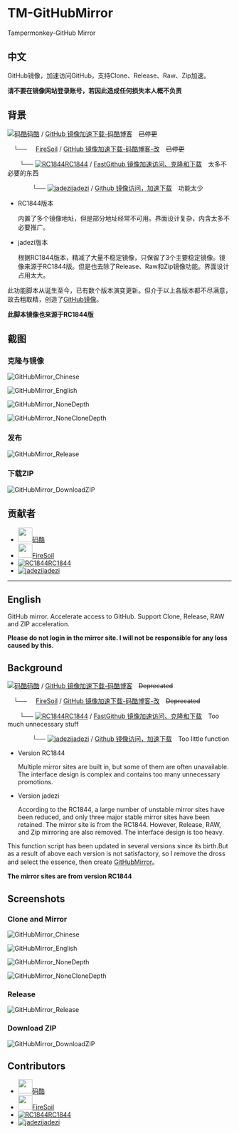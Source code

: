# TM-GitHubMirror
Tampermonkey-GitHub Mirror

## 中文

GitHub镜像，加速访问GitHub，支持Clone、Release、Raw、Zip加速。

**请不要在镜像网站登录账号，若因此造成任何损失本人概不负责**

## 背景

[![码酷](https://greasyfork.org/packs/media/images/blacklogo16-5421a97c75656cecbe2befcec0778a96.png)码酷](https://greasyfork.org/zh-CN/users/305098) / [GitHub 镜像加速下载-码酷博客](https://greasyfork.org/zh-CN/scripts/383577)&emsp;~~已停更~~

&emsp;└── [<img src="https://avatars.githubusercontent.com/u/12509091?s=16&v=4" width="16px" height="16px"/>FireSoil](https://github.com/FireSoil) / [GitHub 镜像加速下载-码酷博客-改](https://greasyfork.org/zh-CN/scripts/391911)&emsp;~~已停更~~

&emsp;&emsp;└── [![RC1844](https://avatars.githubusercontent.com/u/14369275?s=16&v=4)RC1844](https://github.com/RC1844) / [FastGithub 镜像加速访问、克隆和下载](https://github.com/RC1844/FastGithub)&emsp;太多不必要的东西

&emsp;&emsp;&emsp;&emsp;└── [![jadezi](https://avatars.githubusercontent.com/u/46995667?s=16&v=4)jadezi](https://github.com/jadezi) / [Github 镜像访问，加速下载](https://github.com/jadezi/github-accelerator)&emsp;功能太少

- RC1844版本

  内置了多个镜像地址，但是部分地址经常不可用。界面设计复杂，内含太多不必要推广。
- jadezi版本

  根据RC1844版本，精减了大量不稳定镜像，只保留了3个主要稳定镜像。镜像来源于RC1844版。但是也去除了Release、Raw和Zip镜像功能。界面设计占用太大。

此功能脚本从诞生至今，已有数个版本演变更新。但介于以上各版本都不尽满意，故去粗取精，创造了[GitHub镜像](https://github.com/HaleShaw/TM-GitHubMirror)。

**此脚本镜像也来源于RC1844版**

## 截图

### 克隆与镜像

![GitHubMirror_Chinese](https://raw.githubusercontent.com/HaleShaw/TM-GitHubMirror/master/Screenshots/GitHubMirror_Chinese.png)

![GitHubMirror_English](https://raw.githubusercontent.com/HaleShaw/TM-GitHubMirror/master/Screenshots/GitHubMirror_English.png)

![GitHubMirror_NoneDepth](https://raw.githubusercontent.com/HaleShaw/TM-GitHubMirror/master/Screenshots/GitHubMirror_NoneDepth.png)

![GitHubMirror_NoneCloneDepth](https://raw.githubusercontent.com/HaleShaw/TM-GitHubMirror/master/Screenshots/GitHubMirror_NoneCloneDepth.png)

### 发布

![GitHubMirror_Release](https://raw.githubusercontent.com/HaleShaw/TM-GitHubMirror/master/Screenshots/GitHubMirror_Release.png)

### 下载ZIP

![GitHubMirror_DownloadZIP](https://raw.githubusercontent.com/HaleShaw/TM-GitHubMirror/master/Screenshots/GitHubMirror_DownloadZIP.png)

## 贡献者

- [<img src="https://greasyfork.org/packs/media/images/blacklogo16-5421a97c75656cecbe2befcec0778a96.png" width="32px" height="32px"/>码酷](https://greasyfork.org/zh-CN/scripts/383577)
- [<img src="https://avatars.githubusercontent.com/u/12509091?s=16&v=4" width="32px" height="32px"/>FireSoil](https://github.com/FireSoil)
- [![RC1844](https://avatars.githubusercontent.com/u/14369275?s=32&v=4)RC1844](https://github.com/RC1844)
- [![jadezi](https://avatars.githubusercontent.com/u/46995667?s=32&v=4)jadezi](https://github.com/jadezi)

---

## English

GitHub mirror. Accelerate access to GitHub. Support Clone, Release, RAW and ZIP acceleration.

**Please do not login in the mirror site. I will not be responsible for any loss caused by this.**

## Background

[![码酷](https://greasyfork.org/packs/media/images/blacklogo16-5421a97c75656cecbe2befcec0778a96.png)码酷](https://greasyfork.org/zh-CN/users/305098) / [GitHub 镜像加速下载-码酷博客](https://greasyfork.org/zh-CN/scripts/383577)&emsp;~~Deprecated~~

&emsp;└── [<img src="https://avatars.githubusercontent.com/u/12509091?s=16&v=4" width="16px" height="16px"/>FireSoil](https://github.com/FireSoil) / [GitHub 镜像加速下载-码酷博客-改](https://greasyfork.org/zh-CN/scripts/391911)&emsp;~~Deprecated~~

&emsp;&emsp;└── [![RC1844](https://avatars.githubusercontent.com/u/14369275?s=16&v=4)RC1844](https://github.com/RC1844) / [FastGithub 镜像加速访问、克隆和下载](https://github.com/RC1844/FastGithub)&emsp;Too much unnecessary stuff

&emsp;&emsp;&emsp;&emsp;└── [![jadezi](https://avatars.githubusercontent.com/u/46995667?s=16&v=4)jadezi](https://github.com/jadezi) / [Github 镜像访问，加速下载](https://github.com/jadezi/github-accelerator)&emsp;Too little function

- Version RC1844

  Multiple mirror sites are built in, but some of them are often unavailable. The interface design is complex and contains too many unnecessary promotions.
- Version jadezi

  According to the RC1844, a large number of unstable mirror sites have been reduced, and only three major stable mirror sites have been retained. The mirror site is from the RC1844. However, Release, RAW, and Zip mirroring are also removed. The interface design is too heavy.

This function script has been updated in several versions since its birth.But as a result of above each version is not satisfactory, so I remove the dross and select the essence, then create [GitHubMirror](https://github.com/HaleShaw/TM-GitHubMirror)。

**The mirror sites are from version RC1844**

## Screenshots

### Clone and Mirror

![GitHubMirror_Chinese](https://raw.githubusercontent.com/HaleShaw/TM-GitHubMirror/master/Screenshots/GitHubMirror_Chinese.png)

![GitHubMirror_English](https://raw.githubusercontent.com/HaleShaw/TM-GitHubMirror/master/Screenshots/GitHubMirror_English.png)

![GitHubMirror_NoneDepth](https://raw.githubusercontent.com/HaleShaw/TM-GitHubMirror/master/Screenshots/GitHubMirror_NoneDepth.png)

![GitHubMirror_NoneCloneDepth](https://raw.githubusercontent.com/HaleShaw/TM-GitHubMirror/master/Screenshots/GitHubMirror_NoneCloneDepth.png)

### Release

![GitHubMirror_Release](https://raw.githubusercontent.com/HaleShaw/TM-GitHubMirror/master/Screenshots/GitHubMirror_Release.png)

### Download ZIP

![GitHubMirror_DownloadZIP](https://raw.githubusercontent.com/HaleShaw/TM-GitHubMirror/master/Screenshots/GitHubMirror_DownloadZIP.png)


## Contributors

- [<img src="https://greasyfork.org/packs/media/images/blacklogo16-5421a97c75656cecbe2befcec0778a96.png" width="32px" height="32px"/>码酷](https://greasyfork.org/zh-CN/scripts/383577)
- [<img src="https://avatars.githubusercontent.com/u/12509091?s=16&v=4" width="32px" height="32px"/>FireSoil](https://github.com/FireSoil)
- [![RC1844](https://avatars.githubusercontent.com/u/14369275?s=32&v=4)RC1844](https://github.com/RC1844)
- [![jadezi](https://avatars.githubusercontent.com/u/46995667?s=32&v=4)jadezi](https://github.com/jadezi)
